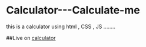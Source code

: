 # Calculator---Calculate-me
this is a calculator using html , CSS , JS ........

##Live on   [calculator](https://calculator-using-htmlcssjs.ganesh51.repl.co/)
